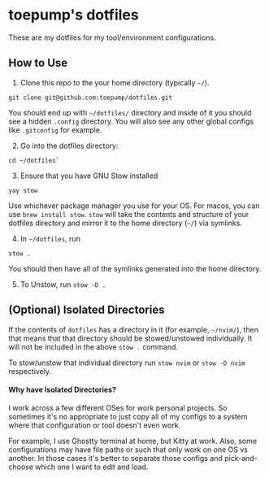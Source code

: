 # toepump's dotfiles

These are my dotfiles for my tool/environment configurations.

## How to Use

1. Clone this repo to the your home directory (typically `~/`).

```
git clone git@github.com:toepump/dotfiles.git
```

You should end up with `~/dotfiles/` directory and inside of it you should see a hidden `.config` directory. You will also see any other global configs like `.gitconfig` for example.

2. Go into the dotfiles directory: 

```
cd ~/dotfiles`
```

3. Ensure that you have GNU Stow installed 

```
yay stow
```

Use whichever package manager you use for your OS. For macos, you can use `brew install stow`.
`stow` will take the contents and structure of your dotfiles directory and mirror it to the home directory (`~/`) via symlinks.

4. In `~/dotfiles`, run 

```
stow .
```

You should then have all of the symlinks generated into the home directory.

5. To Unstow, run `stow -D .`


## (Optional) Isolated Directories

If the contents of `dotfiles` has a directory in it (for example, `~/nvim/`), then that means that that directory should be stowed/unstowed individually.
It will not be included in the above `stow .` command.

To stow/unstow that individual directory run `stow nvim` or `stow -D nvim` respectively.

#### Why have Isolated Directories?

I work across a few different OSes for work personal projects. So sometimes it's no appropriate to just copy all of my configs to a system where that configuration or tool doesn't even work.

For example, I use Ghostty terminal at home, but Kitty at work.
Also, some configurations may have file paths or such that only work on one OS vs another.
In those cases it's better to separate those configs and pick-and-choose which one I want to edit and load.